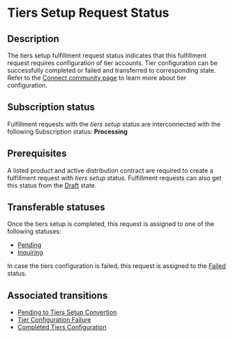 # Tiers Setup Request Status
## Description
The tiers setup fulfillment request status indicates that this fulfillment request requires configuration of tier accounts. Tier configuration can be successfully completed or failed and transferred to corresponding state. Refer to the [Connect community page](https://connect.cloudblue.com/community/modules/tier-config/) to learn more about tier configuration. 
## Subscription status
Fulfillment requests with the *tiers setup* status are interconnected with the following Subscription status:
**Processing**
## Prerequisites
A listed product and active distribution contract are required to create a fulfillment request with *tiers setup* status. Fulfillment requests can also get this status from the [Draft](draft.html) state.
## Transferable statuses
Once the tiers setup is completed, this request is assigned to one of the following statuses:

* [Pending](s-b-pending.html)
* [Inquiring](s-d-inquiring.html)

In case the tiers configuration is failed, this request is assigned to the [Failed](s-f-failed.html) status.
## Associated transitions
* [Pending to Tiers Setup Convertion](t-5-pending-tiers-setup.html)
* [Tier Configuration Failure](t-6-tiers-setup-failed)
* [Completed Tiers Configuration](t7-tiers-setup-pending.html)